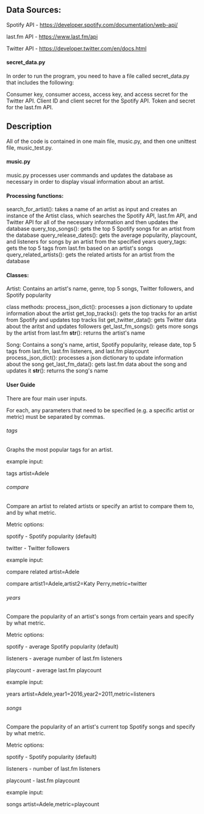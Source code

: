 ## Data Sources:

Spotify API - https://developer.spotify.com/documentation/web-api/

last.fm API - https://www.last.fm/api

Twitter API - https://developer.twitter.com/en/docs.html

#### secret_data.py

In order to run the program, you need to have a file called secret_data.py that includes the following:

Consumer key, consumer access, access key, and access secret for the Twitter API.
Client ID and client secret for the Spotify API.
Token and secret for the last.fm API.

## Description
All of the code is contained in one main file, music.py, and then one unittest file, music_test.py.

#### music.py
music.py processes user commands and updates the database as necessary in order to display visual information about an artist.

#### Processing functions:
search_for_artist(): takes a name of an artist as input and creates an instance of the Artist class, which searches the Spotify API, last.fm API, and Twitter API for all of the necessary information and then updates the database
query_top_songs(): gets the top 5 Spotify songs for an artist from the database
query_release_dates(): gets the average popularity, playcount, and listeners for songs by an artist from the specified years
query_tags: gets the top 5 tags from last.fm based on an artist's songs
query_related_artists(): gets the related artists for an artist from the database

#### Classes:
Artist:
Contains an artist's name, genre, top 5 songs, Twitter followers, and Spotify popularity

class methods:
process_json_dict(): processes a json dictionary to update information about the artist
get_top_tracks(): gets the top tracks for an artist from Spotify and updates top tracks list
get_twitter_data(): gets Twitter data about the aritst and updates followers
get_last_fm_songs(): gets more songs by the artist from last.fm
__str__(): returns the artist's name

Song:
Contains a song's name, artist, Spotify popularity, release date, top 5 tags from last.fm, last.fm listeners, and last.fm playcount
process_json_dict(): processes a json dictionary to update information about the song
get_last_fm_data(): gets last.fm data about the song and updates it
__str__(): returns the song's name

#### User Guide
There are four main user inputs.

For each, any parameters that need to be specified (e.g. a specific artist or metric) must be separated by commas.

###### tags

Graphs the most popular tags for an artist.

example input:

tags artist=Adele




###### compare

Compare an artist to related artists or specify an artist to compare them to, and by what metric.

Metric options:

spotify - Spotify popularity (default)

twitter - Twitter followers

example input:

compare related artist=Adele

compare artist1=Adele,artist2=Katy Perry,metric=twitter




###### years

Compare the popularity of an artist's songs from certain years and specify by what metric.

Metric options:

spotify - average Spotify popularity (default)

listeners - average number of last.fm listeners

playcount - average last.fm playcount

example input:

years artist=Adele,year1=2016,year2=2011,metric=listeners




###### songs

Compare the popularity of an artist's current top Spotify songs and specify by what metric.

Metric options:

spotify - Spotify popularity (default)

listeners - number of last.fm listeners

playcount - last.fm playcount

example input:

songs artist=Adele,metric=playcount

